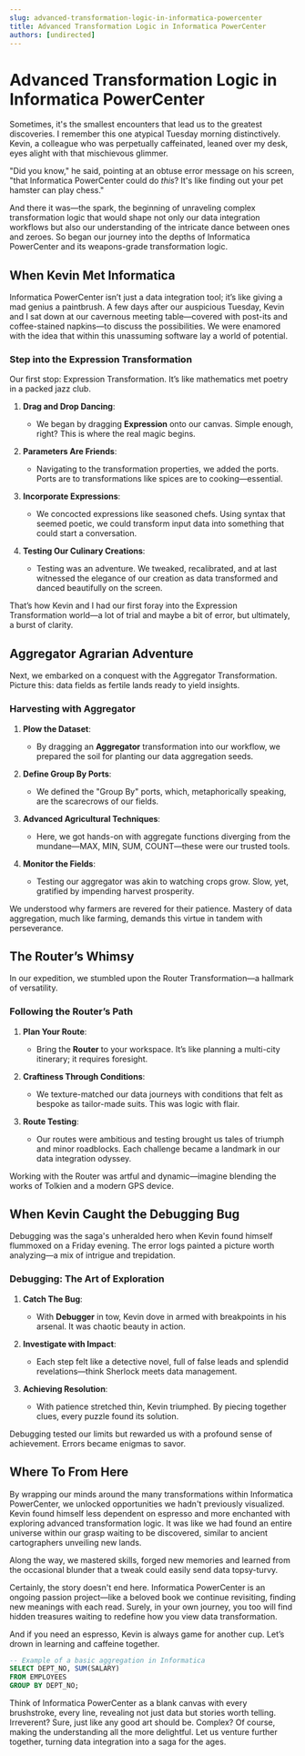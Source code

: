 ```yaml
---
slug: advanced-transformation-logic-in-informatica-powercenter
title: Advanced Transformation Logic in Informatica PowerCenter
authors: [undirected]
---
```



# Advanced Transformation Logic in Informatica PowerCenter

Sometimes, it's the smallest encounters that lead us to the greatest discoveries. I remember this one atypical Tuesday morning distinctively. Kevin, a colleague who was perpetually caffeinated, leaned over my desk, eyes alight with that mischievous glimmer.

"Did you know," he said, pointing at an obtuse error message on his screen, "that Informatica PowerCenter could do *this*? It's like finding out your pet hamster can play chess."

And there it was—the spark, the beginning of unraveling complex transformation logic that would shape not only our data integration workflows but also our understanding of the intricate dance between ones and zeroes. So began our journey into the depths of Informatica PowerCenter and its weapons-grade transformation logic.

## When Kevin Met Informatica

Informatica PowerCenter isn’t just a data integration tool; it’s like giving a mad genius a paintbrush. A few days after our auspicious Tuesday, Kevin and I sat down at our cavernous meeting table—covered with post-its and coffee-stained napkins—to discuss the possibilities. We were enamored with the idea that within this unassuming software lay a world of potential.

### **Step into the Expression Transformation**

Our first stop: Expression Transformation. It’s like mathematics met poetry in a packed jazz club.

1. **Drag and Drop Dancing**:
   - We began by dragging **Expression** onto our canvas. Simple enough, right? This is where the real magic begins.

2. **Parameters Are Friends**:
   - Navigating to the transformation properties, we added the ports. Ports are to transformations like spices are to cooking—essential. 

3. **Incorporate Expressions**:
   - We concocted expressions like seasoned chefs. Using syntax that seemed poetic, we could transform input data into something that could start a conversation.

4. **Testing Our Culinary Creations**:
   - Testing was an adventure. We tweaked, recalibrated, and at last witnessed the elegance of our creation as data transformed and danced beautifully on the screen.

That’s how Kevin and I had our first foray into the Expression Transformation world—a lot of trial and maybe a bit of error, but ultimately, a burst of clarity.

## Aggregator Agrarian Adventure

Next, we embarked on a conquest with the Aggregator Transformation. Picture this: data fields as fertile lands ready to yield insights.

### **Harvesting with Aggregator**

1. **Plow the Dataset**:
   - By dragging an **Aggregator** transformation into our workflow, we prepared the soil for planting our data aggregation seeds.

2. **Define Group By Ports**:
   - We defined the "Group By" ports, which, metaphorically speaking, are the scarecrows of our fields.

3. **Advanced Agricultural Techniques**:
   - Here, we got hands-on with aggregate functions diverging from the mundane—MAX, MIN, SUM, COUNT—these were our trusted tools.

4. **Monitor the Fields**:
   - Testing our aggregator was akin to watching crops grow. Slow, yet, gratified by impending harvest prosperity.

We understood why farmers are revered for their patience. Mastery of data aggregation, much like farming, demands this virtue in tandem with perseverance.

## The Router’s Whimsy 

In our expedition, we stumbled upon the Router Transformation—a hallmark of versatility.

### **Following the Router’s Path**

1. **Plan Your Route**:
   - Bring the **Router** to your workspace. It’s like planning a multi-city itinerary; it requires foresight.

2. **Craftiness Through Conditions**:
   - We texture-matched our data journeys with conditions that felt as bespoke as tailor-made suits. This was logic with flair.

3. **Route Testing**: 
   - Our routes were ambitious and testing brought us tales of triumph and minor roadblocks. Each challenge became a landmark in our data integration odyssey.

Working with the Router was artful and dynamic—imagine blending the works of Tolkien and a modern GPS device.

## When Kevin Caught the Debugging Bug

Debugging was the saga's unheralded hero when Kevin found himself flummoxed on a Friday evening. The error logs painted a picture worth analyzing—a mix of intrigue and trepidation.

### **Debugging: The Art of Exploration**

1. **Catch The Bug**:
   - With **Debugger** in tow, Kevin dove in armed with breakpoints in his arsenal. It was chaotic beauty in action.

2. **Investigate with Impact**:
   - Each step felt like a detective novel, full of false leads and splendid revelations—think Sherlock meets data management.

3. **Achieving Resolution**:
   - With patience stretched thin, Kevin triumphed. By piecing together clues, every puzzle found its solution.

Debugging tested our limits but rewarded us with a profound sense of achievement. Errors became enigmas to savor.

## Where To From Here

By wrapping our minds around the many transformations within Informatica PowerCenter, we unlocked opportunities we hadn't previously visualized. Kevin found himself less dependent on espresso and more enchanted with exploring advanced transformation logic. It was like we had found an entire universe within our grasp waiting to be discovered, similar to ancient cartographers unveiling new lands.

Along the way, we mastered skills, forged new memories and learned from the occasional blunder that a tweak could easily send data topsy-turvy.

Certainly, the story doesn't end here. Informatica PowerCenter is an ongoing passion project—like a beloved book we continue revisiting, finding new meanings with each read. Surely, in your own journey, you too will find hidden treasures waiting to redefine how you view data transformation.

And if you need an espresso, Kevin is always game for another cup. Let’s drown in learning and caffeine together.

```sql
-- Example of a basic aggregation in Informatica
SELECT DEPT_NO, SUM(SALARY)
FROM EMPLOYEES
GROUP BY DEPT_NO;
```

Think of Informatica PowerCenter as a blank canvas with every brushstroke, every line, revealing not just data but stories worth telling. Irreverent? Sure, just like any good art should be. Complex? Of course, making the understanding all the more delightful. Let us venture further together, turning data integration into a saga for the ages.